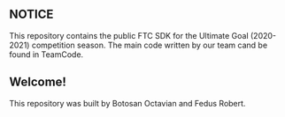 ## NOTICE

This repository contains the public FTC SDK for the Ultimate Goal (2020-2021) competition season.
The main code written by our team cand be found in TeamCode.

## Welcome!

This repository was built by Botosan Octavian and Fedus Robert.
